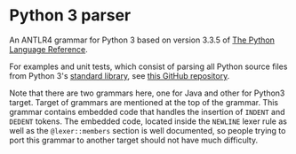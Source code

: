 # Python 3 parser

An ANTLR4 grammar for Python 3 based on version 3.3.5 of 
[The Python Language Reference](https://docs.python.org/3.3/reference/grammar.html).

For examples and unit tests, which consist of parsing all Python 
source files from Python 3's 
[standard library](http://hg.python.org/cpython/file/default/Lib/), 
see [this GitHub repository](https://github.com/bkiers/python3-parser).

Note that there are two grammars here, one for Java and other for Python3
target. Target of grammars are mentioned at the top of the grammar.
This grammar contains embedded code that handles
the insertion of `INDENT` and `DEDENT` tokens. The embedded code,
located inside the `NEWLINE` lexer rule as well as the `@lexer::members`
section is well documented, so people trying to port this grammar to
another target should not have much difficulty.
